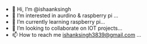 - 👋 Hi, I’m @ishaanksingh
- 👀 I’m interested in aurdino & raspberry pi ...
- 🌱 I’m currently learning raspberry pi...
- 💞️ I’m looking to collaborate on IOT projects...
- 📫 How to reach me ishanksingh3839@gmail.com ...

<!---
ishaanksingh/ishaanksingh is a ✨ special ✨ repository because its `README.md` (this file) appears on your GitHub profile.
You can click the Preview link to take a look at your changes.
--->
